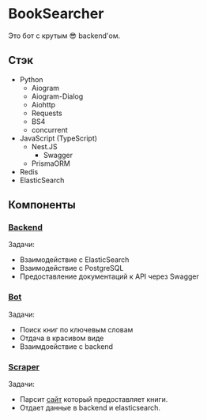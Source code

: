 # BookSearcher

Это бот с крутым 😎 backend'ом.

## Стэк

- Python
  - Aiogram
  - Aiogram-Dialog
  - Aiohttp
  - Requests
  - BS4
  - concurrent
- JavaScript (TypeScript)
  - Nest.JS
    - Swagger
  - PrismaORM
- Redis
- ElasticSearch

## Компоненты

### [Backend](backend/README.md)

Задачи:

- Взаимодействие с ElasticSearch
- Взаимодействие с PostgreSQL
- Предоставление документаций к API через Swagger

### [Bot](bot/README.md)

Задачи:

- Поиск книг по ключевым словам
- Отдача в красивом виде
- Взаимдоействие с backend

### [Scraper](scraper/README.md)

Задачи:

- Парсит [сайт](https://www.rulit.me) который предоставляет книги.
- Отдает данные в backend и elasticsearch.
